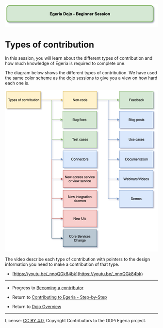 <!-- SPDX-License-Identifier: CC-BY-4.0 -->
<!-- Copyright Contributors to the ODPi Egeria project 2020. -->

![Green - Beginner sessions](egeria-dojo-session-coding-green-beginner-session.png)

# Types of contribution

In this session, you will learn about the different types of contribution and how much knowledge of
Egeria is required to complete one.

The diagram below shows the different types of contribution.  We have used the
same color scheme as the dojo sessions to give you a view on how hard each one is.

![Types of Contribution](egeria-dojo-day-2-4-types-of-contribution.png)

The video describe each type of contribution with pointers to the design information you need
to make a contribution of that type.

* [https://youtu.be/_nnoQGk84bk](https://youtu.be/_nnoQGk84bk)



----
* Progress to [Becoming a contributor](egeria-dojo-day-2-5-becoming-a-contributor.md)


* Return to [Contributing to Egeria - Step-by-Step](egeria-dojo-day-2-3-contribution-to-egeria.md)
* Return to [Dojo Overview]()


----
License: [CC BY 4.0](https://creativecommons.org/licenses/by/4.0/),
Copyright Contributors to the ODPi Egeria project.